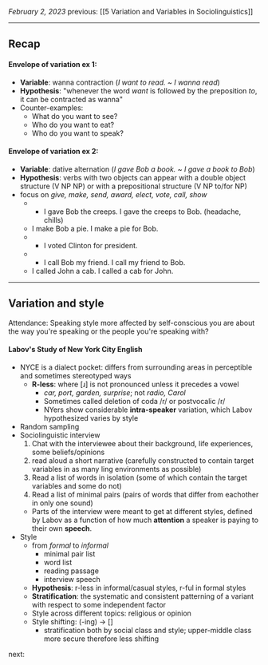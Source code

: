 *February 2, 2023*
previous: [[5 Variation and Variables in Sociolinguistics]]

---

## Recap

#### Envelope of variation ex 1:
- **Variable**: wanna contraction (*I want to read. ~ I wanna read*)
- **Hypothesis**: "whenever the word *want* is followed by the preposition *to*, it can be contracted as wanna"
- Counter-examples:
	- What do you want to see?
	- Who do you want to eat?
	- Who do you want to speak?
#### Envelope of variation ex 2:
- **Variable**: dative alternation (*I gave Bob a book. ~ I gave a book to Bob*)
- **Hypothesis**: verbs with two objects can appear with a double object structure (V NP NP) or with a prepositional structure (V NP to/for NP)
- focus on *give, make, send, award, elect, vote, call, show*
	- * I gave Bob the creeps. I gave the creeps to Bob. (headache, chills)
	- I make Bob a pie. I make a pie for Bob.
	- * I voted Clinton for president.
	- * I call Bob my friend. I call my friend to Bob.
	- I called John a cab. I called a cab for John.

---

## Variation and style

Attendance: Speaking style more affected by self-conscious you are about the way you're speaking or the people you're speaking with?

#### Labov's Study of New York City English
- NYCE is a dialect pocket: differs from surrounding areas in perceptible and sometimes stereotyped ways
	- **R-less**: where [ɹ] is not pronounced unless it precedes a vowel
		- *car, port, garden, surprise*; not *radio, Carol*
		- Sometimes called deletion of coda /r/ or postvocalic /r/
		- NYers show considerable **intra-speaker** variation, which Labov hypothesized varies by style
- Random sampling
- Sociolinguistic interview
	1. Chat with the interviewee about their background, life experiences, some beliefs/opinions
	2. read aloud a short narrative (carefully constructed to contain target variables in as many ling environments as possible)
	3. Read a list of words in isolation (some of which contain the target variables and some do not)
	4. Read a list of minimal pairs (pairs of words that differ from eachother in only one sound)
	- Parts of the interview were meant to get at different styles, defined by Labov as a function of how much **attention** a speaker is paying to their own **speech**.
- Style
	- from *formal* to *informal*
		- minimal pair list
		- word list
		- reading passage
		- interview speech
	- **Hypothesis**: r-less in informal/casual styles, r-ful in formal styles
	- **Stratification**: the systematic and consistent patterning of a variant with respect to some independent factor
	- Style across different topics: religious or opinion
	- Style shifting: (-ing) -> []
		- stratification both by social class and style; upper-middle class more secure therefore less shifting




next: